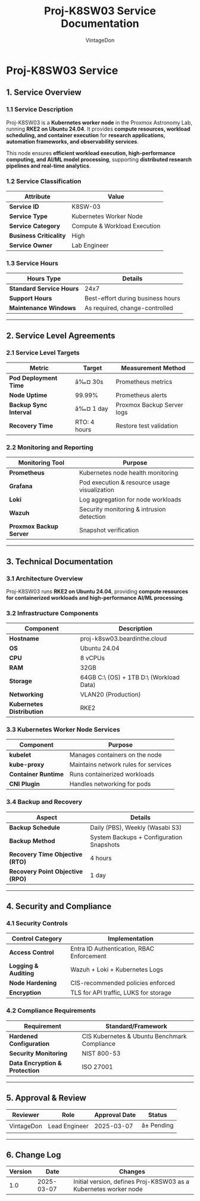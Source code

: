 ﻿---
title: "Proj-K8SW03 Service Documentation"
description: "Comprehensive ITIL-aligned documentation of Proj-K8SW03, including infrastructure, security policies, and service management details."
author: "VintageDon"
tags: ["service-documentation", "infrastructure", "kubernetes", "rke2", "worker-node"]
category: "Infrastructure"
kb_type: "Service Document"
version: "1.0"
status: "Draft"
last_updated: "2025-03-07"
---

# **Proj-K8SW03 Service**  

## **1. Service Overview**  

### **1.1 Service Description**  

Proj-K8SW03 is a **Kubernetes worker node** in the Proxmox Astronomy Lab, running **RKE2 on Ubuntu 24.04**. It provides **compute resources, workload scheduling, and container execution** for **research applications, automation frameworks, and observability services**.

This node ensures **efficient workload execution, high-performance computing, and AI/ML model processing**, supporting **distributed research pipelines and real-time analytics**.

### **1.2 Service Classification**  

| **Attribute**       | **Value** |
|---------------------|-----------|
| **Service ID**     | K8SW-03 |
| **Service Type**   | Kubernetes Worker Node |
| **Service Category** | Compute & Workload Execution |
| **Business Criticality** | High |
| **Service Owner**  | Lab Engineer |

### **1.3 Service Hours**  

| **Hours Type** | **Details** |
|---------------|------------|
| **Standard Service Hours** | 24x7 |
| **Support Hours** | Best-effort during business hours |
| **Maintenance Windows** | As required, change-controlled |

---

## **2. Service Level Agreements**  

### **2.1 Service Level Targets**  

| **Metric** | **Target** | **Measurement Method** |
|------------|----------|------------------------|
| **Pod Deployment Time** | â‰¤ 30s | Prometheus metrics |
| **Node Uptime** | 99.99% | Prometheus alerts |
| **Backup Sync Interval** | â‰¤ 1 day | Proxmox Backup Server logs |
| **Recovery Time** | RTO: 4 hours | Restore test validation |

### **2.2 Monitoring and Reporting**  

| **Monitoring Tool** | **Purpose** |
|---------------------|------------|
| **Prometheus** | Kubernetes node health monitoring |
| **Grafana** | Pod execution & resource usage visualization |
| **Loki** | Log aggregation for node workloads |
| **Wazuh** | Security monitoring & intrusion detection |
| **Proxmox Backup Server** | Snapshot verification |

---

## **3. Technical Documentation**  

### **3.1 Architecture Overview**  

Proj-K8SW03 runs **RKE2 on Ubuntu 24.04**, providing **compute resources for containerized workloads and high-performance AI/ML processing**.

### **3.2 Infrastructure Components**  

| **Component** | **Description** |
|--------------|----------------|
| **Hostname** | proj-k8sw03.beardinthe.cloud |
| **OS** | Ubuntu 24.04 |
| **CPU** | 8 vCPUs |
| **RAM** | 32GB |
| **Storage** | 64GB C:\ (OS) + 1TB D:\ (Workload Data) |
| **Networking** | VLAN20 (Production) |
| **Kubernetes Distribution** | RKE2 |

### **3.3 Kubernetes Worker Node Services**  

| **Component** | **Purpose** |
|--------------|------------|
| **kubelet** | Manages containers on the node |
| **kube-proxy** | Maintains network rules for services |
| **Container Runtime** | Runs containerized workloads |
| **CNI Plugin** | Handles networking for pods |

### **3.4 Backup and Recovery**  

| **Aspect** | **Details** |
|------------|------------|
| **Backup Schedule** | Daily (PBS), Weekly (Wasabi S3) |
| **Backup Method** | System Backups + Configuration Snapshots |
| **Recovery Time Objective (RTO)** | 4 hours |
| **Recovery Point Objective (RPO)** | 1 day |

---

## **4. Security and Compliance**  

### **4.1 Security Controls**  

| **Control Category** | **Implementation** |
|----------------------|-------------------|
| **Access Control** | Entra ID Authentication, RBAC Enforcement |
| **Logging & Auditing** | Wazuh + Loki + Kubernetes Logs |
| **Node Hardening** | CIS-recommended policies enforced |
| **Encryption** | TLS for API traffic, LUKS for storage |

### **4.2 Compliance Requirements**  

| **Requirement** | **Standard/Framework** |
|----------------|----------------------|
| **Hardened Configuration** | CIS Kubernetes & Ubuntu Benchmark Compliance |
| **Security Monitoring** | NIST 800-53 |
| **Data Encryption & Protection** | ISO 27001 |

---

## **5. Approval & Review**  

| **Reviewer** | **Role** | **Approval Date** | **Status** |
|-------------|---------|------------------|------------|
| VintageDon | Lead Engineer | 2025-03-07 | â± Pending |

---

## **6. Change Log**  

| **Version** | **Date** | **Changes** |
|------------|---------|-------------|
| 1.0 | 2025-03-07 | Initial version, defines Proj-K8SW03 as a Kubernetes worker node |

